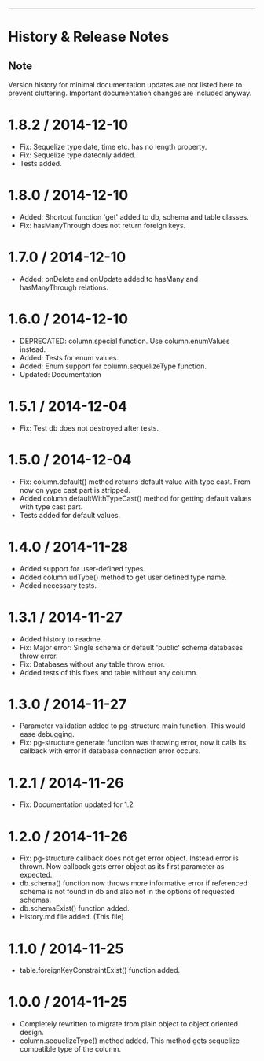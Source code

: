 
---------------------------------------

<a name="History"></a>
History & Release Notes
=======================

Note
----
Version history for minimal documentation updates are not listed here to prevent cluttering.
Important documentation changes are included anyway.

1.8.2 / 2014-12-10
==================
* Fix: Sequelize type date, time etc. has no length property.
* Fix: Sequelize type dateonly added.
* Tests added.

1.8.0 / 2014-12-10
==================
* Added: Shortcut function 'get' added to db, schema and table classes.
* Fix: hasManyThrough does not return foreign keys.

1.7.0 / 2014-12-10
==================
* Added: onDelete and onUpdate added to hasMany and hasManyThrough relations.

1.6.0 / 2014-12-10
==================
* DEPRECATED: column.special function. Use column.enumValues instead.
* Added: Tests for enum values.
* Added: Enum support for column.sequelizeType function.
* Updated: Documentation

1.5.1 / 2014-12-04
==================
* Fix: Test db does not destroyed after tests.

1.5.0 / 2014-12-04
==================
* Fix: column.default() method returns default value with type cast. From now on yype cast part is stripped.
* Added column.defaultWithTypeCast() method for getting default values with type cast part.
* Tests added for default values.

1.4.0 / 2014-11-28
==================
* Added support for user-defined types.
* Added column.udType() method to get user defined type name.
* Added necessary tests.

1.3.1 / 2014-11-27
==================
* Added history to readme.
* Fix: Major error: Single schema or default 'public' schema databases throw error.
* Fix: Databases without any table throw error.
* Added tests of this fixes and table without any column.


1.3.0 / 2014-11-27
==================
* Parameter validation added to pg-structure main function. This would ease debugging.
* Fix: pg-structure.generate function was throwing error, now it calls its callback with error
if database connection error occurs.

1.2.1 / 2014-11-26
==================
* Fix: Documentation updated for 1.2

1.2.0 / 2014-11-26
==================
* Fix: pg-structure callback does not get error object. Instead error is thrown. Now callback gets error object as its first parameter as expected.
* db.schema() function now throws more informative error if referenced schema is not found in db and also not in the options of requested schemas.
* db.schemaExist() function added.
* History.md file added. (This file)

1.1.0 / 2014-11-25
==================
* table.foreignKeyConstraintExist() function added.

1.0.0 / 2014-11-25
==================
* Completely rewritten to migrate from plain object to object oriented design.
* column.sequelizeType() method added. This method gets sequelize compatible type of the column.